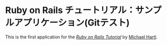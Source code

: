 # Ruby on Rails チュートリアル：サンプルアプリケーション(Gitテスト)

This is the first application for the
[*Ruby on Rails Tutorial*](http://railstutorial.jp/)
by [Michael Hartl](http://michaelhartl.com/).
